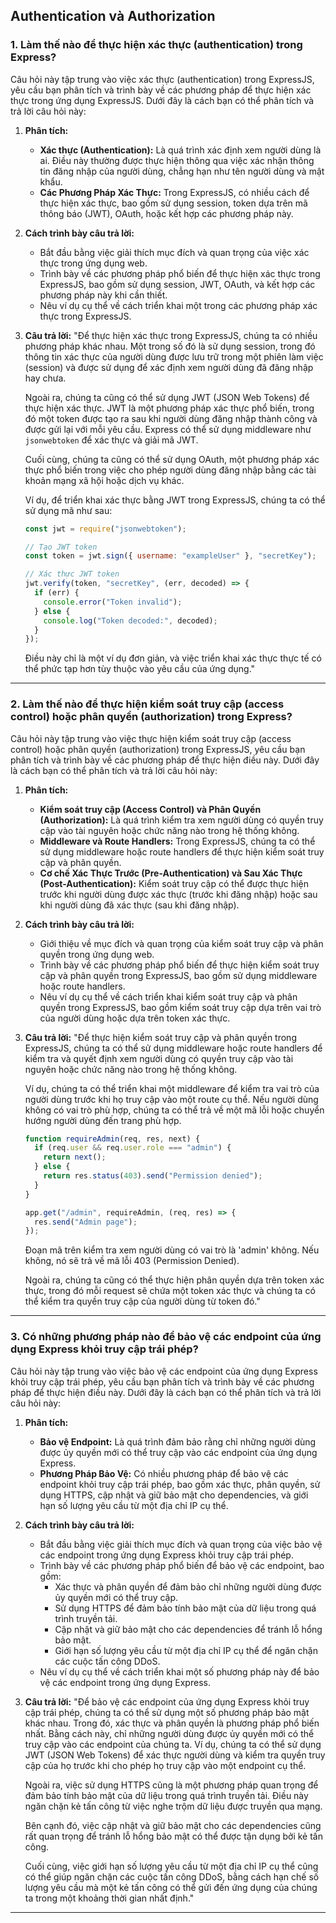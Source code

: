 ## Authentication và Authorization

### 1. Làm thế nào để thực hiện xác thực (authentication) trong Express?

Câu hỏi này tập trung vào việc xác thực (authentication) trong ExpressJS, yêu cầu bạn phân tích và trình bày về các phương pháp để thực hiện xác thực trong ứng dụng ExpressJS. Dưới đây là cách bạn có thể phân tích và trả lời câu hỏi này:

1. **Phân tích:**

   - **Xác thực (Authentication):** Là quá trình xác định xem người dùng là ai. Điều này thường được thực hiện thông qua việc xác nhận thông tin đăng nhập của người dùng, chẳng hạn như tên người dùng và mật khẩu.
   - **Các Phương Pháp Xác Thực:** Trong ExpressJS, có nhiều cách để thực hiện xác thực, bao gồm sử dụng session, token dựa trên mã thông báo (JWT), OAuth, hoặc kết hợp các phương pháp này.

2. **Cách trình bày câu trả lời:**

   - Bắt đầu bằng việc giải thích mục đích và quan trọng của việc xác thực trong ứng dụng web.
   - Trình bày về các phương pháp phổ biến để thực hiện xác thực trong ExpressJS, bao gồm sử dụng session, JWT, OAuth, và kết hợp các phương pháp này khi cần thiết.
   - Nêu ví dụ cụ thể về cách triển khai một trong các phương pháp xác thực trong ExpressJS.

3. **Câu trả lời:**
   "Để thực hiện xác thực trong ExpressJS, chúng ta có nhiều phương pháp khác nhau. Một trong số đó là sử dụng session, trong đó thông tin xác thực của người dùng được lưu trữ trong một phiên làm việc (session) và được sử dụng để xác định xem người dùng đã đăng nhập hay chưa.

   Ngoài ra, chúng ta cũng có thể sử dụng JWT (JSON Web Tokens) để thực hiện xác thực. JWT là một phương pháp xác thực phổ biến, trong đó một token được tạo ra sau khi người dùng đăng nhập thành công và được gửi lại với mỗi yêu cầu. Express có thể sử dụng middleware như `jsonwebtoken` để xác thực và giải mã JWT.

   Cuối cùng, chúng ta cũng có thể sử dụng OAuth, một phương pháp xác thực phổ biến trong việc cho phép người dùng đăng nhập bằng các tài khoản mạng xã hội hoặc dịch vụ khác.

   Ví dụ, để triển khai xác thực bằng JWT trong ExpressJS, chúng ta có thể sử dụng mã như sau:

   ```javascript
   const jwt = require("jsonwebtoken");

   // Tạo JWT token
   const token = jwt.sign({ username: "exampleUser" }, "secretKey");

   // Xác thực JWT token
   jwt.verify(token, "secretKey", (err, decoded) => {
     if (err) {
       console.error("Token invalid");
     } else {
       console.log("Token decoded:", decoded);
     }
   });
   ```

   Điều này chỉ là một ví dụ đơn giản, và việc triển khai xác thực thực tế có thể phức tạp hơn tùy thuộc vào yêu cầu của ứng dụng."

---

### 2. Làm thế nào để thực hiện kiểm soát truy cập (access control) hoặc phân quyền (authorization) trong Express?

Câu hỏi này tập trung vào việc thực hiện kiểm soát truy cập (access control) hoặc phân quyền (authorization) trong ExpressJS, yêu cầu bạn phân tích và trình bày về các phương pháp để thực hiện điều này. Dưới đây là cách bạn có thể phân tích và trả lời câu hỏi này:

1. **Phân tích:**

   - **Kiểm soát truy cập (Access Control) và Phân Quyền (Authorization):** Là quá trình kiểm tra xem người dùng có quyền truy cập vào tài nguyên hoặc chức năng nào trong hệ thống không.
   - **Middleware và Route Handlers:** Trong ExpressJS, chúng ta có thể sử dụng middleware hoặc route handlers để thực hiện kiểm soát truy cập và phân quyền.
   - **Cơ chế Xác Thực Trước (Pre-Authentication) và Sau Xác Thực (Post-Authentication):** Kiểm soát truy cập có thể được thực hiện trước khi người dùng được xác thực (trước khi đăng nhập) hoặc sau khi người dùng đã xác thực (sau khi đăng nhập).

2. **Cách trình bày câu trả lời:**

   - Giới thiệu về mục đích và quan trọng của kiểm soát truy cập và phân quyền trong ứng dụng web.
   - Trình bày về các phương pháp phổ biến để thực hiện kiểm soát truy cập và phân quyền trong ExpressJS, bao gồm sử dụng middleware hoặc route handlers.
   - Nêu ví dụ cụ thể về cách triển khai kiểm soát truy cập và phân quyền trong ExpressJS, bao gồm kiểm soát truy cập dựa trên vai trò của người dùng hoặc dựa trên token xác thực.

3. **Câu trả lời:**
   "Để thực hiện kiểm soát truy cập và phân quyền trong ExpressJS, chúng ta có thể sử dụng middleware hoặc route handlers để kiểm tra và quyết định xem người dùng có quyền truy cập vào tài nguyên hoặc chức năng nào trong hệ thống không.

   Ví dụ, chúng ta có thể triển khai một middleware để kiểm tra vai trò của người dùng trước khi họ truy cập vào một route cụ thể. Nếu người dùng không có vai trò phù hợp, chúng ta có thể trả về một mã lỗi hoặc chuyển hướng người dùng đến trang phù hợp.

   ```javascript
   function requireAdmin(req, res, next) {
     if (req.user && req.user.role === "admin") {
       return next();
     } else {
       return res.status(403).send("Permission denied");
     }
   }

   app.get("/admin", requireAdmin, (req, res) => {
     res.send("Admin page");
   });
   ```

   Đoạn mã trên kiểm tra xem người dùng có vai trò là 'admin' không. Nếu không, nó sẽ trả về mã lỗi 403 (Permission Denied).

   Ngoài ra, chúng ta cũng có thể thực hiện phân quyền dựa trên token xác thực, trong đó mỗi request sẽ chứa một token xác thực và chúng ta có thể kiểm tra quyền truy cập của người dùng từ token đó."

---

### 3. Có những phương pháp nào để bảo vệ các endpoint của ứng dụng Express khỏi truy cập trái phép?

Câu hỏi này tập trung vào việc bảo vệ các endpoint của ứng dụng Express khỏi truy cập trái phép, yêu cầu bạn phân tích và trình bày về các phương pháp để thực hiện điều này. Dưới đây là cách bạn có thể phân tích và trả lời câu hỏi này:

1. **Phân tích:**

   - **Bảo vệ Endpoint:** Là quá trình đảm bảo rằng chỉ những người dùng được ủy quyền mới có thể truy cập vào các endpoint của ứng dụng Express.
   - **Phương Pháp Bảo Vệ:** Có nhiều phương pháp để bảo vệ các endpoint khỏi truy cập trái phép, bao gồm xác thực, phân quyền, sử dụng HTTPS, cập nhật và giữ bảo mật cho dependencies, và giới hạn số lượng yêu cầu từ một địa chỉ IP cụ thể.

2. **Cách trình bày câu trả lời:**

   - Bắt đầu bằng việc giải thích mục đích và quan trọng của việc bảo vệ các endpoint trong ứng dụng Express khỏi truy cập trái phép.
   - Trình bày về các phương pháp phổ biến để bảo vệ các endpoint, bao gồm:
     - Xác thực và phân quyền để đảm bảo chỉ những người dùng được ủy quyền mới có thể truy cập.
     - Sử dụng HTTPS để đảm bảo tính bảo mật của dữ liệu trong quá trình truyền tải.
     - Cập nhật và giữ bảo mật cho các dependencies để tránh lỗ hổng bảo mật.
     - Giới hạn số lượng yêu cầu từ một địa chỉ IP cụ thể để ngăn chặn các cuộc tấn công DDoS.
   - Nêu ví dụ cụ thể về cách triển khai một số phương pháp này để bảo vệ các endpoint trong ứng dụng Express.

3. **Câu trả lời:**
   "Để bảo vệ các endpoint của ứng dụng Express khỏi truy cập trái phép, chúng ta có thể sử dụng một số phương pháp bảo mật khác nhau. Trong đó, xác thực và phân quyền là phương pháp phổ biến nhất. Bằng cách này, chỉ những người dùng được ủy quyền mới có thể truy cập vào các endpoint của chúng ta. Ví dụ, chúng ta có thể sử dụng JWT (JSON Web Tokens) để xác thực người dùng và kiểm tra quyền truy cập của họ trước khi cho phép họ truy cập vào một endpoint cụ thể.

   Ngoài ra, việc sử dụng HTTPS cũng là một phương pháp quan trọng để đảm bảo tính bảo mật của dữ liệu trong quá trình truyền tải. Điều này ngăn chặn kẻ tấn công từ việc nghe trộm dữ liệu được truyền qua mạng.

   Bên cạnh đó, việc cập nhật và giữ bảo mật cho các dependencies cũng rất quan trọng để tránh lỗ hổng bảo mật có thể được tận dụng bởi kẻ tấn công.

   Cuối cùng, việc giới hạn số lượng yêu cầu từ một địa chỉ IP cụ thể cũng có thể giúp ngăn chặn các cuộc tấn công DDoS, bằng cách hạn chế số lượng yêu cầu mà một kẻ tấn công có thể gửi đến ứng dụng của chúng ta trong một khoảng thời gian nhất định."

---
